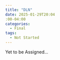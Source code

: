 ```yaml
---
title: "DLN"
date: 2025-01-29T20:04
:00-04:00
categories:
  - Final
tags:
  - Not Started
---
```


Yet to be Assigned...
